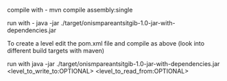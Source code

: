 compile with - mvn compile assembly:single

run with - java -jar ./target/onismpareantsitgib-1.0-jar-with-dependencies.jar

To create a level edit the pom.xml file and compile as above (look into different build targets with maven)

run with java -jar ./target/onismpareantsitgib-1.0-jar-with-dependencies.jar <level_to_write_to:OPTIONAL> <level_to_read_from:OPTIONAL>
